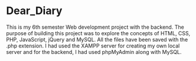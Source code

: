 # Dear_Diary
This is my 6th semester Web development project with the backend. The purpose of building this project was to explore the concepts of HTML, CSS, PHP, JavaScript, jQuery and MySQL. All the files have been saved with the .php extension. I had used the XAMPP server for creating my own local server and for the backend, I had used phpMyAdmin along with MySQL.  

